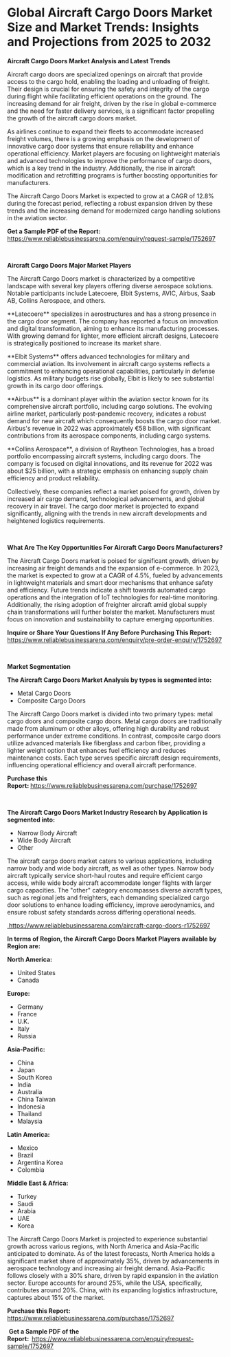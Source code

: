 <p><h1>Global Aircraft Cargo Doors Market Size and Market Trends: Insights and Projections from 2025 to 2032</h1></p><p><strong>Aircraft Cargo Doors Market Analysis and Latest Trends</strong></p>
<p><p>Aircraft cargo doors are specialized openings on aircraft that provide access to the cargo hold, enabling the loading and unloading of freight. Their design is crucial for ensuring the safety and integrity of the cargo during flight while facilitating efficient operations on the ground. The increasing demand for air freight, driven by the rise in global e-commerce and the need for faster delivery services, is a significant factor propelling the growth of the aircraft cargo doors market.</p><p>As airlines continue to expand their fleets to accommodate increased freight volumes, there is a growing emphasis on the development of innovative cargo door systems that ensure reliability and enhance operational efficiency. Market players are focusing on lightweight materials and advanced technologies to improve the performance of cargo doors, which is a key trend in the industry. Additionally, the rise in aircraft modification and retrofitting programs is further boosting opportunities for manufacturers.</p><p>The Aircraft Cargo Doors Market is expected to grow at a CAGR of 12.8% during the forecast period, reflecting a robust expansion driven by these trends and the increasing demand for modernized cargo handling solutions in the aviation sector.</p></p>
<p><strong>Get a Sample PDF of the Report:&nbsp;</strong> <a href="https://www.reliablebusinessarena.com/enquiry/request-sample/1752697?utm_campaign=2720&utm_medium=2&utm_source=Github&utm_content=ia&utm_term=17042025&utm_id=aircraft-cargo-doors">https://www.reliablebusinessarena.com/enquiry/request-sample/1752697</a></p>
<p>&nbsp;</p>
<p><strong>Aircraft Cargo Doors Major Market Players</strong></p>
<p><p>The Aircraft Cargo Doors market is characterized by a competitive landscape with several key players offering diverse aerospace solutions. Notable participants include Latecoere, Elbit Systems, AVIC, Airbus, Saab AB, Collins Aerospace, and others. </p><p>**Latecoere** specializes in aerostructures and has a strong presence in the cargo door segment. The company has reported a focus on innovation and digital transformation, aiming to enhance its manufacturing processes. With growing demand for lighter, more efficient aircraft designs, Latecoere is strategically positioned to increase its market share.</p><p>**Elbit Systems** offers advanced technologies for military and commercial aviation. Its involvement in aircraft cargo systems reflects a commitment to enhancing operational capabilities, particularly in defense logistics. As military budgets rise globally, Elbit is likely to see substantial growth in its cargo door offerings.</p><p>**Airbus** is a dominant player within the aviation sector known for its comprehensive aircraft portfolio, including cargo solutions. The evolving airline market, particularly post-pandemic recovery, indicates a robust demand for new aircraft which consequently boosts the cargo door market. Airbus's revenue in 2022 was approximately €58 billion, with significant contributions from its aerospace components, including cargo systems.</p><p>**Collins Aerospace**, a division of Raytheon Technologies, has a broad portfolio encompassing aircraft systems, including cargo doors. The company is focused on digital innovations, and its revenue for 2022 was about $25 billion, with a strategic emphasis on enhancing supply chain efficiency and product reliability.</p><p>Collectively, these companies reflect a market poised for growth, driven by increased air cargo demand, technological advancements, and global recovery in air travel. The cargo door market is projected to expand significantly, aligning with the trends in new aircraft developments and heightened logistics requirements.</p></p>
<p>&nbsp;</p>
<p><strong>What Are The Key Opportunities For Aircraft Cargo Doors Manufacturers?</strong></p>
<p><p>The Aircraft Cargo Doors market is poised for significant growth, driven by increasing air freight demands and the expansion of e-commerce. In 2023, the market is expected to grow at a CAGR of 4.5%, fueled by advancements in lightweight materials and smart door mechanisms that enhance safety and efficiency. Future trends indicate a shift towards automated cargo operations and the integration of IoT technologies for real-time monitoring. Additionally, the rising adoption of freighter aircraft amid global supply chain transformations will further bolster the market. Manufacturers must focus on innovation and sustainability to capture emerging opportunities.</p></p>
<p><strong>Inquire or Share Your Questions If Any Before Purchasing This Report:</strong> <a href="https://www.reliablebusinessarena.com/enquiry/pre-order-enquiry/1752697?utm_campaign=2720&utm_medium=2&utm_source=Github&utm_content=ia&utm_term=17042025&utm_id=aircraft-cargo-doors">https://www.reliablebusinessarena.com/enquiry/pre-order-enquiry/1752697</a></p>
<p>&nbsp;</p>
<p><strong>Market Segmentation</strong></p>
<p><strong>The Aircraft Cargo Doors Market Analysis by types is segmented into:</strong></p>
<p><ul><li>Metal Cargo Doors</li><li>Composite Cargo Doors</li></ul></p>
<p><p>The Aircraft Cargo Doors market is divided into two primary types: metal cargo doors and composite cargo doors. Metal cargo doors are traditionally made from aluminum or other alloys, offering high durability and robust performance under extreme conditions. In contrast, composite cargo doors utilize advanced materials like fiberglass and carbon fiber, providing a lighter weight option that enhances fuel efficiency and reduces maintenance costs. Each type serves specific aircraft design requirements, influencing operational efficiency and overall aircraft performance.</p></p>
<p><strong>Purchase this Report:&nbsp;</strong><a href="https://www.reliablebusinessarena.com/purchase/1752697?utm_campaign=2720&utm_medium=2&utm_source=Github&utm_content=ia&utm_term=17042025&utm_id=aircraft-cargo-doors">https://www.reliablebusinessarena.com/purchase/1752697</a></p>
<p>&nbsp;</p>
<p><strong>The Aircraft Cargo Doors Market Industry Research by Application is segmented into:</strong></p>
<p><ul><li>Narrow Body Aircraft</li><li>Wide Body Aircraft</li><li>Other</li></ul></p>
<p><p>The aircraft cargo doors market caters to various applications, including narrow body and wide body aircraft, as well as other types. Narrow body aircraft typically service short-haul routes and require efficient cargo access, while wide body aircraft accommodate longer flights with larger cargo capacities. The "other" category encompasses diverse aircraft types, such as regional jets and freighters, each demanding specialized cargo door solutions to enhance loading efficiency, improve aerodynamics, and ensure robust safety standards across differing operational needs.</p></p>
<p><a href="https://www.reliablebusinessarena.com/aircraft-cargo-doors-r1752697?utm_campaign=2720&utm_medium=2&utm_source=Github&utm_content=ia&utm_term=17042025&utm_id=aircraft-cargo-doors">&nbsp;https://www.reliablebusinessarena.com/aircraft-cargo-doors-r1752697</a></p>
<p><strong>In terms of Region, the Aircraft Cargo Doors Market Players available by Region are:</strong></p>
<p>
    <p> <strong> North America: </strong>
        <ul>
            <li>United States</li>
            <li>Canada</li>
        </ul>
        </p> 
    <p> <strong> Europe: </strong>
        <ul>
            <li>Germany</li>
            <li>France</li>
            <li>U.K.</li>
            <li>Italy</li>
            <li>Russia</li>
        </ul>
        </p> 
    <p> <strong> Asia-Pacific: </strong>
        <ul>
            <li>China</li>
            <li>Japan</li>
            <li>South Korea</li>
            <li>India</li>
            <li>Australia</li>
            <li>China Taiwan</li>
            <li>Indonesia</li>
            <li>Thailand</li>
            <li>Malaysia</li>
        </ul>
        </p> 
    <p> <strong> Latin America: </strong>
        <ul>
            <li>Mexico</li>
            <li>Brazil</li>
            <li>Argentina Korea</li>
            <li>Colombia</li>
        </ul>
        </p> 
    <p> <strong> Middle East & Africa: </strong>
        <ul>
            <li>Turkey</li>
            <li>Saudi</li>
            <li>Arabia</li>
            <li>UAE</li>
            <li>Korea</li>
        </ul>
    </p>
    </p>
<p><p>The Aircraft Cargo Doors Market is projected to experience substantial growth across various regions, with North America and Asia-Pacific anticipated to dominate. As of the latest forecasts, North America holds a significant market share of approximately 35%, driven by advancements in aerospace technology and increasing air freight demand. Asia-Pacific follows closely with a 30% share, driven by rapid expansion in the aviation sector. Europe accounts for around 25%, while the USA, specifically, contributes around 20%. China, with its expanding logistics infrastructure, captures about 15% of the market.</p></p>
<p><strong>Purchase this Report: </strong><a href="https://www.reliablebusinessarena.com/purchase/1752697?utm_campaign=2720&utm_medium=2&utm_source=Github&utm_content=ia&utm_term=17042025&utm_id=aircraft-cargo-doors">https://www.reliablebusinessarena.com/purchase/1752697</a></p>
<p>&nbsp;<strong>Get a Sample PDF of the Report:&nbsp;&nbsp;</strong><a href="https://www.reliablebusinessarena.com/enquiry/request-sample/1752697?utm_campaign=2720&utm_medium=2&utm_source=Github&utm_content=ia&utm_term=17042025&utm_id=aircraft-cargo-doors">https://www.reliablebusinessarena.com/enquiry/request-sample/1752697</a></p>
<p><strong></strong></p>
<p><p></p><p></p><p></p></p>